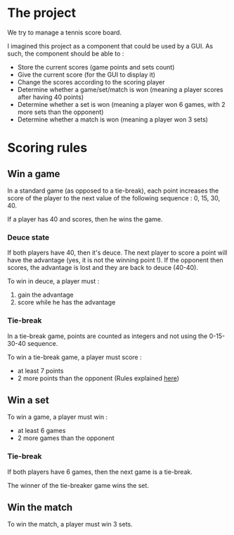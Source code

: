 # The project
We try to manage a tennis score board.

I imagined this project as a component that could be used by a GUI. As such, the component should be able to :
* Store the current scores (game points and sets count)
* Give the current score (for the GUI to display it)
* Change the scores according to the scoring player
* Determine whether a game/set/match is won (meaning a player scores after having 40 points)
* Determine whether a set is won (meaning a player won 6 games, with 2 more sets than the opponent)
* Determine whether a match is won (meaning a player won 3 sets)

# Scoring rules
## Win a game
In a standard game (as opposed to a tie-break), each point increases the score of the player to the next value of the following sequence : 0, 15, 30, 40.

If a player has 40 and scores, then he wins the game.

### Deuce state
If both players have 40, then it's deuce. The next player to score a point will have the advantage (yes, it is not the winning point !). If the opponent then scores, the advantage is lost and they are back to deuce (40-40).

To win in deuce, a player must :

1. gain the advantage
2. score while he has the advantage

### Tie-break
In a tie-break game, points are counted as integers and not using the 0-15-30-40 sequence.

To win a tie-break game, a player must score :
* at least 7 points
* 2 more points than the opponent
(Rules explained [here](https://en.wikipedia.org/wiki/Tennis_scoring_system#Scoring_a_tiebreak_game))

## Win a set
To win a game, a player must win :
* at least 6 games
* 2 more games than the opponent

### Tie-break
If both players have 6 games, then the next game is a tie-break.

The winner of the tie-breaker game wins the set.

## Win the match
To win the match, a player must win 3 sets.
